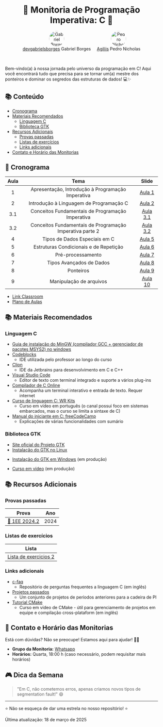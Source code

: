 <div align="center">
 <h1>🚀 Monitoria de Programação Imperativa: C 🚀</h1>
</div>

<div align="center" style="display: flex; justify-content: center; gap: 20px;">
  <div style="text-align: center;">
    <a href="https://github.com/devgabrielsborges">
      <img src="https://github.com/devgabrielsborges.png" width="50" height="50" style="border-radius: 50%;" alt="Gabriel Borges">
    </a>
    <br>
    <a href="https://github.com/devgabrielsborges">devgabrielsborges</a> Gabriel Borges
  </div>
  <div style="text-align: center;">
    <a href="https://github.com/Agiliis">
      <img src="https://github.com/Agiliis.png" width="50" height="50" style="border-radius: 50%;" alt="Pedro Nicholas">
    </a>
    <br>
    <a href="https://github.com/Agiliis">Agiliis</a> Pedro Nicholas
  </div>
</div>

<br><br>
Bem-vindo(a) à nossa jornada pelo universo da programação em C! 
Aqui você encontrará tudo que precisa para se tornar um(a) mestre dos ponteiros e dominar os segredos das estruturas de dados! 💻✨

## 📚 Conteúdo
 * [Cronograma](#-cronograma)
 * [Materiais Recomendados](#-materiais-recomendados)
   * [Linguagem C](#linguagem-c)
   * [Biblioteca GTK](#biblioteca-gtk)
 * [Recursos Adicionais](#-recursos-adicionais)
   * [Provas passadas](#provas-passadas)
   * [Listas de exercícios](#listas-de-exercícios)
   * [Links adicionais](#links-adicionais)
 * [Contato e Horário das Monitorias](#-contato-e-horário-das-monitorias)

## 📆 Cronograma

| Aula | Tema | Slide |
|:------:|:----:|:-----:|
| 1 | Apresentação, Introdução à Programação Imperativa | [Aula 1](C/material/Apresentação%20Introdução%20à%20Programação%20Imperativa.pdf) |
| 2 | Introdução à Linguagem de Programação C | [Aula 2](C/material/Introdução%20à%20Linguagem%20de%20Programação%20C.pdf) |
| 3.1 | Conceitos Fundamentais de Programação Imperativa | [Aula 3.1](C/material/Conceitos%20Fundamentais%20de%20Programação%20Imperativa.pdf) |
| 3.2 | Conceitos Fundamentais de Programação Imperativa parte 2| [Aula 3.2](C/material/Conceitos%20Fundamentais%20(parte%202).pdf) |
| 4 | Tipos de Dados Especiais em C | [Aula 5](C/material/Tipos%20de%20Dados%20Especiais%20em%20C.pdf) |
| 5 | Estruturas Condicionais e de Repetição | [Aula 6](C/material/Estruturas%20Condicionais%20e%20de%20Repetição.pdf) |
| 6 | Pré-processamento | [Aula 7](C/material/Pré-processamento.pdf) |
| 7 | Tipos Avançados de Dados | [Aula 8](C/material/Tipos%20Avançados%20de%20Dados.pdf) |
| 8 | Ponteiros | [Aula 9](C/material/Manipulação%20de%20Endereços%20(Ponteiros).pdf) |
| 9 | Manipulação de arquivos | [Aula 10](C/material/Arquivos.pdf) |

- [Link Classroom](https://classroom.google.com/c/NzYwMzc1MTYwMTc0?cjc=ycgwyb6)
- [Plano de Aulas](C/material/PI_PlanoDeAulas_2025.1_Hemir.pdf)

## 📚 Materiais Recomendados

### Linguagem C

- [Guia de instalação do MinGW (compilador GCC + gerenciador de pacotes MSYS2) no windows](C/instalacao-c-windows.md)
- [Codeblocks](https://www.codeblocks.org/)
  - IDE utilizada pelo professor ao longo do curso
- [Clion](https://www.jetbrains.com/pt-br/clion/)
  - IDE da Jetbrains para desenvolvimento em C e C++  
- [Visual Studio Code](https://code.visualstudio.com/)
  - Editor de texto com terminal integrado e suporte a vários plug-ins
- [Compilador de C Online](https://www.onlinegdb.com/online_c_compiler)
  - Acompanha um terminal interativo e entrada de texto. Requer internet
- [Curso de linguagem C: WR Kits](https://youtube.com/playlist?list=PLZ8dBTV2_5HTGGtrPxDB7zx8J5VMuXdob&si=nFLfWwRoP5NCFAO6)
  - Curso em vídeo em português (o canal possui foco em sistemas embarcados, mas o curso se limita a sintaxe de C)
- [Manual do iniciante em C: freeCodeCamp](https://www.freecodecamp.org/portuguese/news/o-manual-do-iniciante-em-c-aprenda-o-basico-sobre-a-linguagem-de-programacao-c-em-apenas-algumas-horas/)
  - Explicações de várias funcionalidades com sumário

### Biblioteca GTK

- [Site oficial do Projeto GTK](https://www.gtk.org/)
- [Instalação do GTK no Linux](GTK/gtk-linux.md)
<!-- TODO -->
- [Instalação do GTK em Windows](GTK/gtk-windows.md) (em produção)
<!-- TODO -->
- [Curso em vídeo](#-cronograma) (em produção)

## 📚 Recursos Adicionais

### Provas passadas

| Prova | Ano |
|:-----:|:---:|
| [🧪 1EE 2024.2](C/provas/1EE_ProgramacaoImperativa_2024.2_gabarito.pdf) | 2024 |

### Listas de exercícios

| Lista |
|:----:|
| [Lista de exercicios 2](C/exercicios/ListaDeExercicios_2.pdf) |

### Links adicionais
- [c-faq](https://c-faq.com/)
  - Repositório de perguntas frequentes a linguagem C (em inglês)
- [Projetos passados](/GTK/projects.md)
  - Um conjunto de projetos de períodos anteriores para a cadeira de PI
- [Tutorial CMake](https://youtube.com/playlist?list=PLK6MXr8gasrGmIiSuVQXpfFuE1uPT615s&si=5fdpDelj5UqIv0tk)
  - Curso em vídeo de CMake - útil para gerenciamento de projetos em equipe e compilação cross-plataform (em inglês)

## 💬 Contato e Horário das Monitorias

Está com dúvidas? Não se preocupe! Estamos aqui para ajudar! 🦸‍♂️

* **Grupo da Monitoria:** [Whatsapp](https://chat.whatsapp.com/FNWwPFXgu2FHm5A8wJHXYC)
* **Horários:** Quarta, 18:00 h (caso necessário, podem requisitar mais horários)

## 🎮 Dica da Semana

> "Em C, não cometemos erros, apenas criamos novos tipos de segmentation fault!" 😄

---

⭐ Não se esqueça de dar uma estrela no nosso repositório! ⭐

Última atualização: 18 de março de 2025
